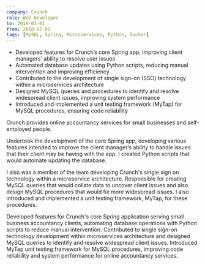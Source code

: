 ```yaml
---
company: Crunch
role: Web Developer
to: 2019-03-01
from: 2018-07-01
tags: [MySQL, Spring, Microservices, Python, Docker]
---
```


<!--action-points-->

- Developed features for Crunch’s core Spring app, improving client managers’ ability to resolve user issues  
- Automated database updates using Python scripts, reducing manual intervention and improving efficiency
- Contributed to the development of single sign-on (SSO) technology within a microservices architecture
- Designed MySQL queries and procedures to identify and resolve widespread client issues, improving system performance
- Introduced and implemented a unit testing framework (MyTap) for MySQL procedures, ensuring code reliability

<!--prose-->

Crunch provides online accountancy services for small businesses and self-employed people.

Undertook the development of the core Spring app, developing various features intended to improve the client manager’s ability to handle issues that their client may be having with the app. I created Python scripts that would automate updating the database.

I also was a member of the team developing Crunch's single sign on technology within a microservice architecture. Responsible for creating MySQL queries that would collate data to uncover client issues and also design MySQL procedures that would fix more widespread issues. I also introduced and implemented a unit testing framework, MyTap, for these procedures.

<!--linkedin-description-->

Developed features for Crunch's core Spring application serving small business accountancy clients, automating database operations with Python scripts to reduce manual intervention. Contributed to single sign-on technology development within microservices architecture and designed MySQL queries to identify and resolve widespread client issues. Introduced MyTap unit testing framework for MySQL procedures, improving code reliability and system performance for online accountancy services.